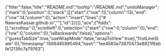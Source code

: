 {"filter":false,"title":"README.md","tooltip":"/README.md","undoManager":{"mark":0,"position":0,"stack":[[{"start":{"row":13,"column":13},"end":{"row":14,"column":0},"action":"insert","lines":["# NawrasKassar.github.io",""],"id":2}]]},"ace":{"folds":[],"scrolltop":0,"scrollleft":0,"selection":{"start":{"row":0,"column":0},"end":{"row":0,"column":0},"isBackwards":false},"options":{"guessTabSize":true,"useWrapMode":false,"wrapToView":true},"firstLineState":0},"timestamp":1566485995494,"hash":"1ee4583e73970473e8921f6ebfe12139c7a79763"}